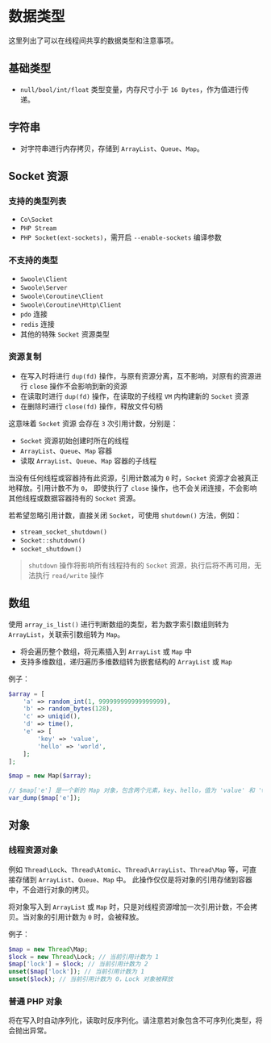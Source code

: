 # 数据类型
这里列出了可以在线程间共享的数据类型和注意事项。

## 基础类型
- `null/bool/int/float` 类型变量，内存尺寸小于 `16 Bytes`，作为值进行传递。

## 字符串
- 对字符串进行内存拷贝，存储到 `ArrayList`、`Queue`、`Map`。

## Socket 资源

### 支持的类型列表
- `Co\Socket`
- `PHP Stream`
- `PHP Socket(ext-sockets)`，需开启 `--enable-sockets` 编译参数

### 不支持的类型
- `Swoole\Client`
- `Swoole\Server`
- `Swoole\Coroutine\Client`
- `Swoole\Coroutine\Http\Client`
- `pdo` 连接
- `redis` 连接
- 其他的特殊 `Socket` 资源类型

### 资源复制

- 在写入时将进行 `dup(fd)` 操作，与原有资源分离，互不影响，对原有的资源进行 `close` 操作不会影响到新的资源
- 在读取时进行 `dup(fd)` 操作，在读取的子线程 `VM` 内构建新的 `Socket` 资源
- 在删除时进行 `close(fd)` 操作，释放文件句柄

这意味着 `Socket` 资源 会存在 `3` 次引用计数，分别是：
- `Socket` 资源初始创建时所在的线程
- `ArrayList`、`Queue`、`Map` 容器
- 读取 `ArrayList`、`Queue`、`Map` 容器的子线程

当没有任何线程或容器持有此资源，引用计数减为 `0` 时，`Socket` 资源才会被真正地释放。引用计数不为 `0`，
即使执行了 `close` 操作，也不会关闭连接，不会影响其他线程或数据容器持有的 `Socket` 资源。

若希望忽略引用计数，直接关闭 `Socket`，可使用 `shutdown()` 方法，例如：
- `stream_socket_shutdown()`
- `Socket::shutdown()`
- `socket_shutdown()`

> `shutdown` 操作将影响所有线程持有的 `Socket` 资源，执行后将不再可用，无法执行 `read/write` 操作

## 数组
使用 `array_is_list()` 进行判断数组的类型，若为数字索引数组则转为 `ArrayList`，关联索引数组转为 `Map`。

- 将会遍历整个数组，将元素插入到 `ArrayList` 或 `Map` 中
- 支持多维数组，递归遍历多维数组转为嵌套结构的 `ArrayList` 或 `Map`

例子：
```php
$array = [
    'a' => random_int(1, 999999999999999999),
    'b' => random_bytes(128),
    'c' => uniqid(),
    'd' => time(),
    'e' => [
        'key' => 'value',
        'hello' => 'world',
    ];
];

$map = new Map($array);

// $map['e'] 是一个新的 Map 对象，包含两个元素，key、hello，值为 'value' 和 'world'
var_dump($map['e']);
```

## 对象
### 线程资源对象

例如 `Thread\Lock`、`Thread\Atomic`、`Thread\ArrayList`、`Thread\Map` 等，可直接存储到 `ArrayList`、`Queue`、`Map` 中。
此操作仅仅是将对象的引用存储到容器中，不会进行对象的拷贝。

将对象写入到 `ArrayList` 或 `Map` 时，只是对线程资源增加一次引用计数，不会拷贝。当对象的引用计数为 `0` 时，会被释放。

例子：

```php
$map = new Thread\Map;
$lock = new Thread\Lock; // 当前引用计数为 1
$map['lock'] = $lock; // 当前引用计数为 2
unset($map['lock']); // 当前引用计数为 1
unset($lock); // 当前引用计数为 0，Lock 对象被释放
```

### 普通 PHP 对象
将在写入时自动序列化，读取时反序列化。请注意若对象包含不可序列化类型，将会抛出异常。
